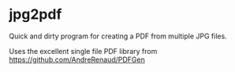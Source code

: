 # jpg2pdf
Quick and dirty program for creating a PDF from multiple JPG files. 

Uses the excellent single file PDF library from https://github.com/AndreRenaud/PDFGen
